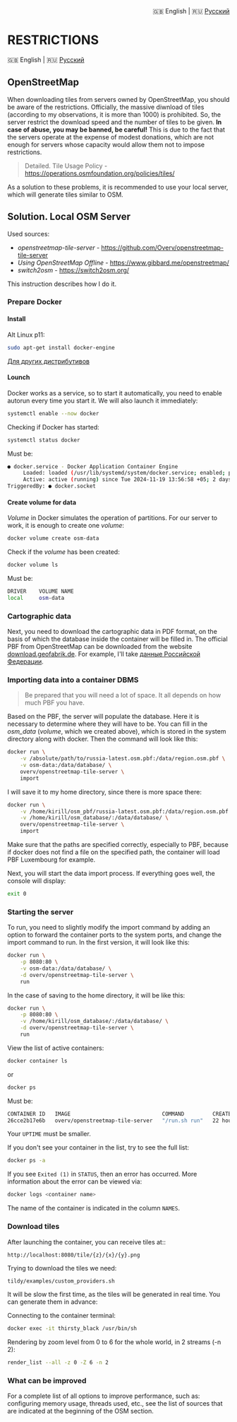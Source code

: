 <div align="right">
  🇬🇧 English
  |
  🇷🇺 <a href="./RESTRICTIONS_RU.md">Русский</a>
</div>

# RESTRICTIONS

🇬🇧 English | 🇷🇺 [Русский](./RESTRICTIONS_RU.md)

## OpenStreetMap

When downloading tiles from servers owned by OpenStreetMap, you should be aware of the restrictions. Officially, the massive diwnload of tiles (according to my observations, it is more than 1000) is prohibited. So, the server restrict the download speed and the number of tiles to be given. **In case of abuse, you may be banned, be careful!** This is due to the fact that the servers operate at the expense of modest donations, which are not enough for servers whose capacity would allow them not to impose restrictions.

> Detailed. Tile Usage Policy - https://operations.osmfoundation.org/policies/tiles/

As a solution to these problems, it is recommended to use your local server, which will generate tiles similar to OSM.

## Solution. Local OSM Server

Used sources:
- *openstreetmap-tile-server* - https://github.com/Overv/openstreetmap-tile-server
- *Using OpenStreetMap Offline* - https://www.gibbard.me/openstreetmap/
- *switch2osm* - https://switch2osm.org/

This instruction describes how I do it.

### Prepare Docker

#### Install

Alt Linux p11:
```bash
sudo apt-get install docker-engine
```

[Для других дистрибутивов](https://docs.docker.com/engine/install/)

#### Lounch

Docker works as a service, so to start it automatically, you need to enable autorun every time you start it. We will also launch it immediately:

```bash
systemctl enable --now docker
```

Checking if Docker has started:

```bash
systemctl status docker
```

Must be:

```bash
● docker.service - Docker Application Container Engine
     Loaded: loaded (/usr/lib/systemd/system/docker.service; enabled; preset: disabled)
     Active: active (running) since Tue 2024-11-19 13:56:58 +05; 2 days ago
TriggeredBy: ● docker.socket
```

#### Create volume for data

*Volume* in Docker simulates the operation of partitions. For our server to work, it is enough to create one *volume*:

```bash
docker volume create osm-data
```

Check if the *volume* has been created:

```bash
docker volume ls
```

Must be:

```bash
DRIVER    VOLUME NAME
local     osm-data
```


### Cartographic data

Next, you need to download the cartographic data in PDF format, on the basis of which the database inside the container will be filled in. The official PBF from OpenStreetMap can be downloaded from the website [download.geofabrik.de](https://download.geofabrik.de/). For example, I'll take [данные Российской Федерации](https://download.geofabrik.de/russia-latest.osm.pbf).


### Importing data into a container DBMS

> Be prepared that you will need a lot of space. It all depends on how much PBF you have.

Based on the PBF, the server will populate the database. Here it is necessary to determine where they will have to be. You can fill in the *osm_data* (*volume*, which we created above), which is stored in the system directory along with docker. Then the command will look like this:

```bash
docker run \
    -v /absolute/path/to/russia-latest.osm.pbf:/data/region.osm.pbf \
    -v osm-data:/data/database/ \
    overv/openstreetmap-tile-server \
    import
```

I will save it to my home directory, since there is more space there:

```bash
docker run \
    -v /home/kirill/osm_pbf/russia-latest.osm.pbf:/data/region.osm.pbf \
    -v /home/kirill/osm_database/:/data/database/ \
    overv/openstreetmap-tile-server \
    import
```

Make sure that the paths are specified correctly, especially to PBF, because if docker does not find a file on the specified path, the container will load PBF Luxembourg for example.

Next, you will start the data import process. If everything goes well, the console will display:

```bash
exit 0
```

### Starting the server

To run, you need to slightly modify the import command by adding an option to forward the container ports to the system ports, and change the import command to run. In the first version, it will look like this:

```bash
docker run \
    -p 8080:80 \
    -v osm-data:/data/database/ \
    -d overv/openstreetmap-tile-server \
    run
```

In the case of saving to the home directory, it will be like this:

```bash
docker run \
    -p 8080:80 \
    -v /home/kirill/osm_database/:/data/database/ \
    -d overv/openstreetmap-tile-server \
    run
```

View the list of active containers:

```bash
docker container ls
```

or

```bash
docker ps
```

Must be:

```bash
CONTAINER ID   IMAGE                             COMMAND         CREATED        STATUS        PORTS                                             NAMES
26cce2b17e6b   overv/openstreetmap-tile-server   "/run.sh run"   22 hours ago   Up 22 hours   5432/tcp, 0.0.0.0:8080->80/tcp, :::8080->80/tcp   thirsty_black
```

Your ```UPTIME``` must be smaller.

If you don't see your container in the list, try to see the full list:

```bash
docker ps -a
```

If you see ```Exited (1)``` in ```STATUS```, then an error has occurred. More information about the error can be viewed via:

```bash
docker logs <container name>
```

The name of the container is indicated in the column ```NAMES```.

### Download tiles

After launching the container, you can receive tiles at::

```
http://localhost:8080/tile/{z}/{x}/{y}.png
```

Trying to download the tiles we need:

```bash
tildy/examples/custom_providers.sh
```

It will be slow the first time, as the tiles will be generated in real time. You can generate them in advance:

Connecting to the container terminal:

```bash
docker exec -it thirsty_black /usr/bin/sh
```

Rendering by zoom level from 0 to 6 for the whole world, in 2 streams (-n 2):

```bash
render_list --all -z 0 -Z 6 -n 2
```

### What can be improved

For a complete list of all options to improve performance, such as: configuring memory usage, threads used, etc., see the list of sources that are indicated at the beginning of the OSM section.